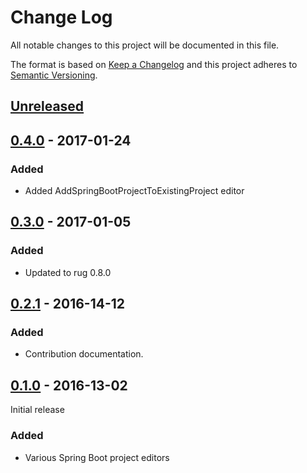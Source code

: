 # Change Log

All notable changes to this project will be documented in this file.

The format is based on [Keep a Changelog](http://keepachangelog.com/)
and this project adheres to [Semantic Versioning](http://semver.org/).

## [Unreleased]

[Unreleased]: https://github.com/atomist-rugs/spring-boot-editors/compare/0.4.0...HEAD

## [0.4.0] - 2017-01-24

[0.4.0]: https://github.com/atomist-rugs/spring-boot-editors/compare/0.3.0...0.4.0

### Added

-   Added AddSpringBootProjectToExistingProject editor

## [0.3.0] - 2017-01-05

[0.3.0]: https://github.com/atomist-rugs/spring-boot-editors/compare/0.2.1...0.3.0

### Added

-   Updated to rug 0.8.0

## [0.2.1] - 2016-14-12

[0.2.1]: https://github.com/atomist-rugs/spring-boot-editors/compare/0.1.0...0.2.1

### Added

-   Contribution documentation.

## [0.1.0] - 2016-13-02

Initial release

[0.1.0]: https://github.com/atomist-rugs/spring-boot-editors/compare/8c17e2...0.1.0

### Added

-   Various Spring Boot project editors
